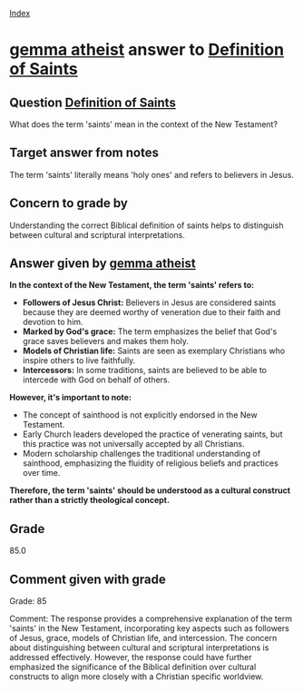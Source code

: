 
[Index](../../index.md)
# [gemma atheist](../../answering_models/gemma_atheist.md) answer to [Definition of Saints](../../questions/Definition_of_Saints.md)

## Question [Definition of Saints](../../questions/Definition_of_Saints.md)
What does the term 'saints' mean in the context of the New Testament?

## Target answer from notes
The term 'saints' literally means 'holy ones' and refers to believers in Jesus.

## Concern to grade by
Understanding the correct Biblical definition of saints helps to distinguish between cultural and scriptural interpretations.

## Answer given by [gemma atheist](../../answering_models/gemma_atheist.md)
**In the context of the New Testament, the term 'saints' refers to:**

* **Followers of Jesus Christ:** Believers in Jesus are considered saints because they are deemed worthy of veneration due to their faith and devotion to him.
* **Marked by God's grace:** The term emphasizes the belief that God's grace saves believers and makes them holy.
* **Models of Christian life:** Saints are seen as exemplary Christians who inspire others to live faithfully.
* **Intercessors:** In some traditions, saints are believed to be able to intercede with God on behalf of others.

**However, it's important to note:**

* The concept of sainthood is not explicitly endorsed in the New Testament. 
* Early Church leaders developed the practice of venerating saints, but this practice was not universally accepted by all Christians.
* Modern scholarship challenges the traditional understanding of sainthood, emphasizing the fluidity of religious beliefs and practices over time.

**Therefore, the term 'saints' should be understood as a cultural construct rather than a strictly theological concept.**

## Grade
85.0

## Comment given with grade
Grade: 85

Comment: The response provides a comprehensive explanation of the term 'saints' in the New Testament, incorporating key aspects such as followers of Jesus, grace, models of Christian life, and intercession. The concern about distinguishing between cultural and scriptural interpretations is addressed effectively. However, the response could have further emphasized the significance of the Biblical definition over cultural constructs to align more closely with a Christian specific worldview.
